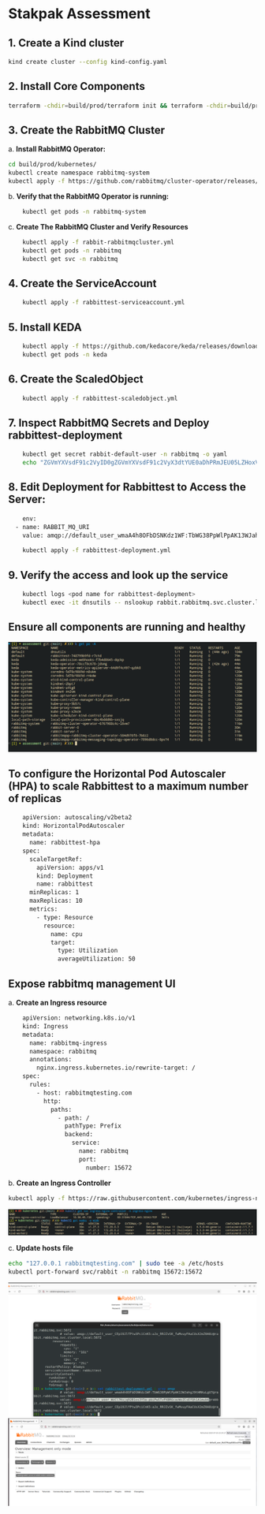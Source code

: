 # Stakpak Assessment

## 1. Create a Kind cluster
```bash
kind create cluster --config kind-config.yaml
```

## 2. Install Core Components
```bash
terraform -chdir=build/prod/terraform init && terraform -chdir=build/prod/terraform apply --auto-approve
```


## 3. Create the RabbitMQ Cluster
a. **Install RabbitMQ Operator:**
   ```bash
   cd build/prod/kubernetes/
   kubectl create namespace rabbitmq-system
   kubectl apply -f https://github.com/rabbitmq/cluster-operator/releases/latest/download/cluster-operator.yml
   ```
b. **Verify that the RabbitMQ Operator is running:**
```bash
    kubectl get pods -n rabbitmq-system
```
c. **Create The RabbitMQ Cluster and Verify Resources**
```bash
    kubectl apply -f rabbit-rabbitmqcluster.yml
    kubectl get pods -n rabbitmq
    kubectl get svc -n rabbitmq
```
## 4. Create the ServiceAccount 
```bash
    kubectl apply -f rabbittest-serviceaccount.yml
```
## 5. Install KEDA 
```bash
    kubectl apply -f https://github.com/kedacore/keda/releases/download/v2.7.1/keda-2.7.1.yaml
    kubectl get pods -n keda
```
## 6. Create the ScaledObject
```bash
    kubectl apply -f rabbittest-scaledobject.yml
```
## 7. Inspect RabbitMQ Secrets and Deploy rabbittest-deployment
```bash
    kubectl get secret rabbit-default-user -n rabbitmq -o yaml
    echo "ZGVmYXVsdF91c2VyID0gZGVmYXVsdF91c2VyX3dtYUE0aDhPRmJEU05LZHoxV0YKZGVmYXVsdF9wYXNzID0gVGJXRzM4UHBXbFBwQUsxM1dKYWhnSjl0SFJLdUxnVTcK" | base64 --decode 
```
## 8. Edit Deployment for Rabbittest to Access the Server:
```bash
    env:
  - name: RABBIT_MQ_URI
    value: amqp://default_user_wmaA4h8OFbDSNKdz1WF:TbWG38PpWlPpAK13WJahgJ9tHRKuLgU7@rabbit.rabbitmq.svc:5672
```

```bash
    kubectl apply -f rabbittest-deployment.yml
```
## 9. Verify the access and look up the service
```bash
    kubectl logs <pod name for rabbittest-deployment>
    kubectl exec -it dnsutils -- nslookup rabbit.rabbitmq.svc.cluster.local
```

## Ensure all components are running and healthy
![pods](imgs/all_pods.png)

## To configure the Horizontal Pod Autoscaler (HPA) to scale Rabbittest to a maximum number of replicas
```bash
    apiVersion: autoscaling/v2beta2
    kind: HorizontalPodAutoscaler
    metadata:
      name: rabbittest-hpa
    spec:
      scaleTargetRef:
        apiVersion: apps/v1
        kind: Deployment
        name: rabbittest
      minReplicas: 1
      maxReplicas: 10
      metrics:
        - type: Resource
          resource:
            name: cpu
            target:
              type: Utilization
              averageUtilization: 50 
```

## Expose rabbitmq management UI
a. **Create an Ingress resource**
```bash
    apiVersion: networking.k8s.io/v1
    kind: Ingress
    metadata:
      name: rabbitmq-ingress
      namespace: rabbitmq
      annotations:
        nginx.ingress.kubernetes.io/rewrite-target: /
    spec:
      rules:
        - host: rabbitmqtesting.com
          http:
            paths:
              - path: /
                pathType: Prefix
                backend:
                  service:
                    name: rabbitmq
                    port:
                      number: 15672
```
b. **Create an Ingress Controller**
```bash
kubectl apply -f https://raw.githubusercontent.com/kubernetes/ingress-nginx/main/deploy/static/provider/kind/deploy.yaml
```
![ingress](imgs/ingress.png)

c. **Update hosts file**
```bash
echo "127.0.0.1 rabbitmqtesting.com" | sudo tee -a /etc/hosts
kubectl port-forward svc/rabbit -n rabbitmq 15672:15672
```

![pods](imgs/userandpass.png)
![pods](imgs/UI.png)